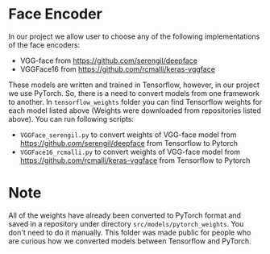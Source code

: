# Face Encoder
In our project we allow user to choose any of the following implementations of the face encoders:
- VGG-face from https://github.com/serengil/deepface
- VGGFace16 from https://github.com/rcmalli/keras-vggface

These models are written and trained in Tensorflow, however, in our project we use PyTorch. So, there is a need to convert models from one framework to another.
In `tensorflow_weights` folder you can find Tensorflow weights for each model listed above (Weights were downloaded from repositories listed above). You can run following scripts:
- `VGGFace_serengil.py` to convert weights of VGG-face model from https://github.com/serengil/deepface from Tensorflow to Pytorch
- `VGGFace16_rcmalli.py` to convert weights of VGG-face model from https://github.com/rcmalli/keras-vggface from Tensorflow to Pytorch

# Note
All of the weights have already been converted to PyTorch format and saved in a repository under directory `src/models/pytorch_weights`. You don't need to do it manually. This folder was made public for people who are curious how we converted models between Tensorflow and PyTorch. 